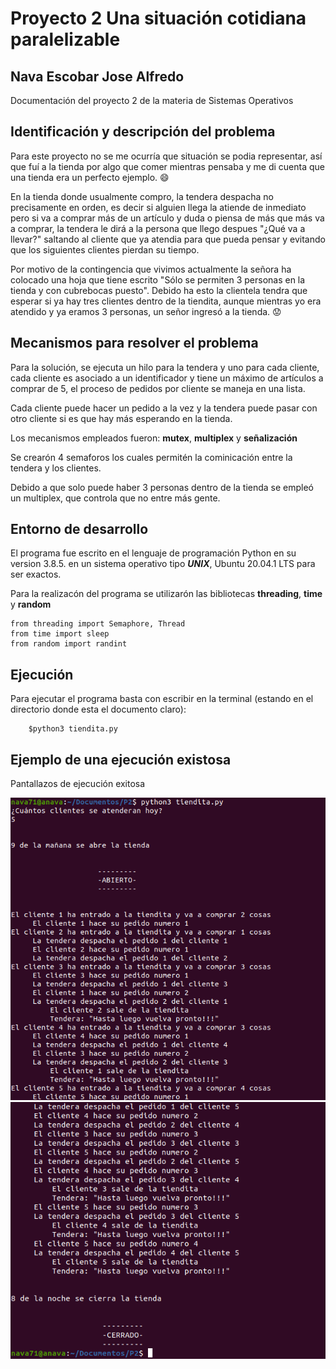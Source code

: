 # Proyecto 2 Una situación cotidiana paralelizable # 

## Nava Escobar Jose Alfredo ##

Documentación del proyecto 2 de la materia de Sistemas Operativos

## Identificación y descripción del problema ##

Para este proyecto no se me ocurría que situación se podia representar, así que fuí a la tienda por algo que comer  mientras pensaba y me di cuenta que una tienda era un perfecto ejemplo. :smile:

En la tienda donde usualmente compro, la tendera despacha no precisamente en orden, es decir si alguien llega la atiende de inmediato pero si va a comprar más de un artículo y duda o piensa de más que más va a comprar, la tendera le dirá a la persona que llego despues "¿Qué va a llevar?" saltando al cliente que ya atendia para que pueda pensar y evitando que los siguientes clientes pierdan su tiempo.

Por motivo de la contingencia que vivimos actualmente la señora ha colocado una hoja que tiene escrito "Sólo se permiten 3 personas en la tienda y con cubrebocas puesto". Debido ha esto la clientela tendra que esperar si ya hay tres clientes dentro de la tiendita, aunque mientras yo era atendido y ya eramos 3 personas, un señor ingresó a la tienda. :worried:  

## Mecanismos para resolver el problema ##

Para la solución, se ejecuta un hilo para la tendera y uno para cada cliente, cada cliente es asociado a un identificador y tiene un máximo de artículos a comprar de 5, el proceso de pedidos por cliente se maneja en una lista.

Cada cliente puede hacer un pedido a la vez y la tendera puede pasar con otro cliente si es que hay más esperando en la tienda.

Los mecanismos empleados fueron: **mutex**, **multiplex** y **señalización**

Se crearón 4 semaforos los cuales permitén la cominicación entre la tendera y los clientes.

Debido a que solo puede haber 3 personas dentro de la tienda se empleó un multiplex, que controla que no entre más gente.

## Entorno de desarrollo ##

El programa fue escrito en el lenguaje de programación Python en su version 3.8.5. en un sistema operativo tipo ***UNIX***, Ubuntu 20.04.1 LTS para ser exactos.

Para la realizacón del programa se utilizarón las bibliotecas **threading**, **time** y **random**

    from threading import Semaphore, Thread
    from time import sleep 
    from random import randint

## Ejecución ##
Para ejecutar el programa basta con escribir en la terminal (estando en el directorio donde esta el documento claro):


		$python3 tiendita.py


## Ejemplo de una ejecución existosa ##
Pantallazos de ejecución exitosa

![Pantallazo 1](./1.png)
![Pantallazo 2](./2.png)
